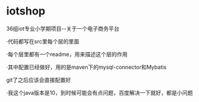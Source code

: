 # iotshop
36组iot专业小学期项目--关于一个电子商务平台

·代码都写在src里每个层的里面

·每个层里都有一个readme，用来描述这个层的作用

·其中配置已经做好，用的是maven下的mysql-connector和Mybatis

git了之后应该会直接配置好

·我这个java版本是10，到时候可能会有点问题，百度解决一下就好，都是小问题
